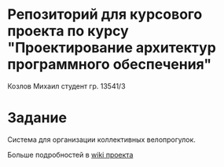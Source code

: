 # Репозиторий для курсового проекта по курсу "Проектирование архитектур программного обеспечения"

Козлов Михаил
студент гр. 13541/3

# Задание

Система для организации коллективных велопрогулок.

Больше подробностей в [wiki проекта](https://github.com/mmishak/program-archecture-spbpu/wiki)

